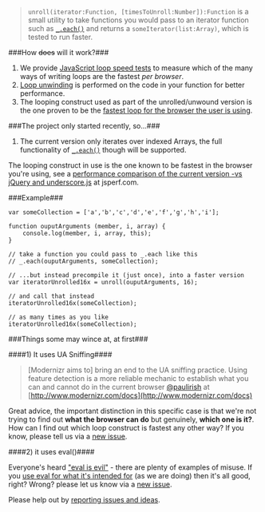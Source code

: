 > `unroll(iterator:Function, [timesToUnroll:Number]):Function` is a small utility to take functions you would pass to an iterator function such as [`_.each()`](http://documentcloud.github.com/underscore/#each) and returns a `someIterator(list:Array)`, which is tested to run faster.

###How ~~does~~ will it work?###

1. We provide [JavaScript loop speed tests](http://jsperf.com/different-kinds-of-loop/2#run) to measure which of the many ways of writing loops are the fastest *per browser*.
1. [Loop unwinding](http://en.wikipedia.org/wiki/Loop_unwinding) is performed on the code in your function for better performance.
1. The looping construct used as part of the unrolled/unwound version is the one proven to be the [fastest loop for the browser the user is using](http://jsperf.com/different-kinds-of-loop/2#run).

###The project only started recently, so...###

1. The current version only iterates over indexed Arrays, the full functionality of [`_.each()`](http://documentcloud.github.com/underscore/#each) though will be supported.

The looping construct in use is the one known to be fastest in the browser you're using, see a [performance comparison of the current version -vs jQuery and underscore.js](http://jsperf.com/precompiled-each-iterators/6#run) at jsperf.com.

###Example###

	var someCollection = ['a','b','c','d','e','f','g','h','i'];

	function ouputArguments (member, i, array) {
		console.log(member, i, array, this);
	}

	// take a function you could pass to _.each like this
	// _.each(ouputArguments, someCollection);
	
	// ...but instead precompile it (just once), into a faster version
	var iteratorUnrolled16x = unroll(ouputArguments, 16);
	
	// and call that instead
	iteratorUnrolled16x(someCollection);
	
	// as many times as you like
	iteratorUnrolled16x(someCollection);

###Things some may wince at, at first###

####1) It uses UA Sniffing####

> [Modernizr aims to] bring an end to the UA sniffing practice. Using feature detection is a more reliable mechanic to establish what you can and cannot do in the current browser
> [@paulirish](https://github.com/paulirish) at [http://www.modernizr.com/docs](http://www.modernizr.com/docs)

Great advice, the important distinction in this specific case is that we're not trying to find out **what the browser can do** but genuinely, **which one is it?**. How can I find out which loop construct is fastest any other way? If you know, please tell us via a [new issue](https://github.com/JamieMason/Precompiled-each-Iterators/issues/new). 

####2) it uses eval()####

Everyone's heard ["eval is evil"](http://blogs.msdn.com/b/ericlippert/archive/2003/11/01/53329.aspx) - there are plenty of examples of misuse. If you [use eval for what it's intended for](http://berniesumption.com/software/eval-considered-useful/) (as we are doing) then it's all good, right? Wrong? please let us know via a [new issue](https://github.com/JamieMason/Precompiled-each-Iterators/issues/new).

Please help out by [reporting issues and ideas](https://github.com/JamieMason/Precompiled-each-Iterators/issues).